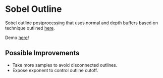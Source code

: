 # Sobel Outline

Sobel outline postprocessing that uses normal and depth buffers based on technique outlined [here](https://www.vertexfragment.com/ramblings/unity-postprocessing-sobel-outline/#normal-based-outline).

Demo [here](https://gkjohnson.github.io/threejs-sandbox/sobel-outline/)!

## Possible Improvements

- Take more samples to avoid disconnected outlines.
- Expose exponent to control outline cutoff.
